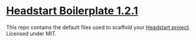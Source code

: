 # [Headstart Boilerplate 1.2.1](http://headstart.io)

This repo contains the default files used to scaffold your [Headstart project](http://headstart.io).
Licensed under MIT.
